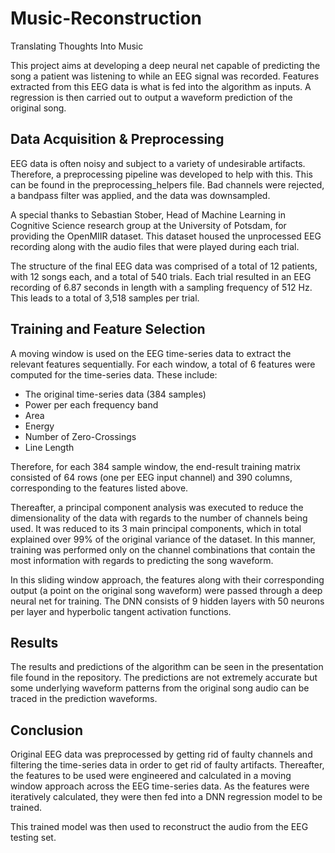 # Music-Reconstruction
Translating Thoughts Into Music

This project aims at developing a deep neural net capable of predicting the song a patient was listening to while an EEG signal was recorded. Features extracted from this EEG data is what is fed into the algorithm as inputs. A regression is then carried out to output a waveform prediction of the original song.

## Data Acquisition & Preprocessing

EEG data is often noisy and subject to a variety of undesirable artifacts. Therefore, a preprocessing pipeline was developed to help with this. This can be found in the preprocessing_helpers file. Bad channels were rejected, a bandpass filter was applied, and the data was downsampled.

A special thanks to Sebastian Stober, Head of Machine Learning in Cognitive Science research group at the University of Potsdam, for providing the OpenMIIR dataset. This dataset housed the unprocessed EEG recording along with the audio files that were played during each trial.

The structure of the final EEG data was comprised of a total of 12 patients, with 12 songs each, and a total of 540 trials. Each trial resulted in an EEG recording of 6.87 seconds in length with a sampling frequency of 512 Hz. This leads to a total of 3,518 samples per trial.

## Training and Feature Selection

A moving window is used on the EEG time-series data to extract the relevant features sequentially. For each window, a total of 6 features were computed for the time-series data. These include:

* The original time-series data (384 samples)
* Power per each frequency band
* Area 
* Energy
* Number of Zero-Crossings
* Line Length

Therefore, for each 384 sample window, the end-result training matrix consisted of 64 rows (one per EEG input channel) and 390 columns, corresponding to the features listed above.

Thereafter, a principal component analysis was executed to reduce the dimensionality of the data with regards to the number of channels being used. It was reduced to its 3 main principal components, which in total explained over 99% of the original variance of the dataset. In this manner, training was performed only on the channel combinations that contain the most information with regards to predicting the song waveform.

In this sliding window approach, the features along with their corresponding output (a point on the original song waveform) were passed through a deep neural net for training. The DNN consists of 9 hidden layers with 50 neurons per layer and hyperbolic tangent activation functions.


## Results

The results and predictions of the algorithm can be seen in the presentation file found in the repository. The predictions are not extremely accurate but some underlying waveform patterns from the original song audio can be traced in the prediction waveforms.

## Conclusion 

Original EEG data was preprocessed by getting rid of faulty channels and filtering the time-series data in order to get rid of faulty artifacts. Thereafter, the features to be used were engineered and calculated in a moving window approach across the EEG time-series data. As the features were iteratively calculated, they were then fed into a DNN regression model to be trained. 

This trained model was then used to reconstruct the audio from the EEG testing set.



